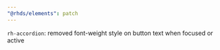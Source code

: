 ```yaml
---
"@rhds/elements": patch
---
```


`rh-accordion`: removed font-weight style on button text when focused or active
